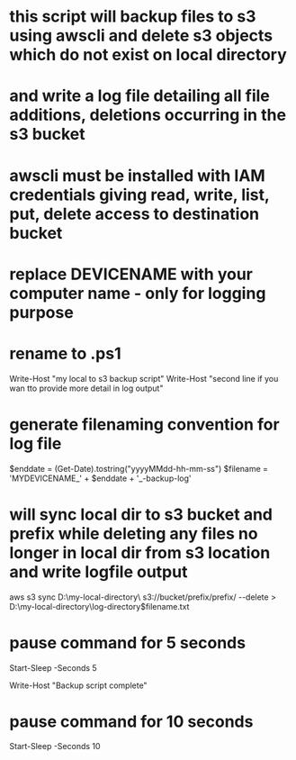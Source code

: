 # this script will backup files to s3 using awscli and delete s3 objects which do not exist on local directory
# and write a log file detailing all file additions, deletions occurring in the s3 bucket
# awscli must be installed with IAM credentials giving read, write, list, put, delete access to destination bucket
# replace DEVICENAME with your computer name - only for logging purpose
# rename to .ps1



Write-Host "my local to s3 backup script"
Write-Host "second line if you wan tto provide more detail in log output"

# generate filenaming convention for log file
$enddate = (Get-Date).tostring("yyyyMMdd-hh-mm-ss")
$filename = 'MYDEVICENAME_' + $enddate + '_-backup-log'

# will sync local dir to s3 bucket and prefix while deleting any files no longer in local dir from s3 location and write logfile output
aws s3 sync D:\my-local-directory\ s3://bucket/prefix/prefix/ --delete > D:\my-local-directory\log-directory\$filename.txt

# pause command for 5 seconds
Start-Sleep -Seconds 5


Write-Host "Backup script complete"
# pause command for 10 seconds
Start-Sleep -Seconds 10